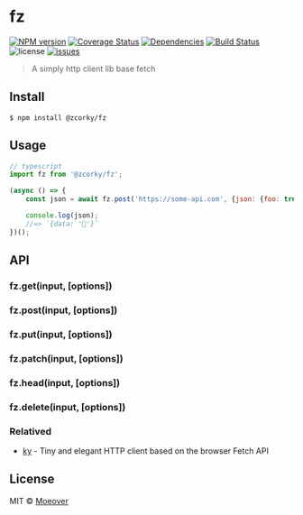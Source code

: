 # fz

[![NPM version](https://img.shields.io/npm/v/@zcorky/fz.svg?style=flat)](https://www.npmjs.com/package/@zcorky/fz)
[![Coverage Status](https://img.shields.io/coveralls/zcorky/fz.svg?style=flat)](https://coveralls.io/r/zcorky/fz)
[![Dependencies](https://david-dm.org/@zcorky/fz/status.svg)](https://david-dm.org/@zcorky/fz)
[![Build Status](https://travis-ci.com/zcorky/fz.svg?branch=master)](https://travis-ci.com/zcorky/fz)
![license](https://img.shields.io/github/license/zcorky/fz.svg)
[![issues](https://img.shields.io/github/issues/zcorky/fz.svg)](https://github.com/zcorky/fz/issues)

> A simply http client lib base fetch

## Install

```
$ npm install @zcorky/fz
```

## Usage

```js
// typescript
import fz from '@zcorky/fz';

(async () => {
	const json = await fz.post('https://some-api.com', {json: {foo: true}}).json();

	console.log(json);
	//=> `{data: '🦄'}`
})();
```

## API

### fz.get(input, [options])
### fz.post(input, [options])
### fz.put(input, [options])
### fz.patch(input, [options])
### fz.head(input, [options])
### fz.delete(input, [options])

### Relatived
* [ky](https://github.com/sindresorhus/ky) - Tiny and elegant HTTP client based on the browser Fetch API

## License

MIT © [Moeover](https://moeover.com)